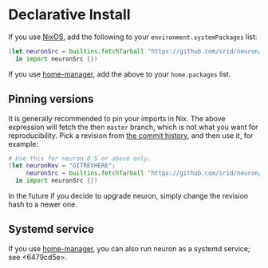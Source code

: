 # Declarative Install

If you use [NixOS](https://nixos.org/), add the following to your `environment.systemPackages` list:


```nix
(let neuronSrc = builtins.fetchTarball "https://github.com/srid/neuron/archive/master.tar.gz"Nix wants quoted URLs;
  in import neuronSrc {})
```

If you use [home-manager](https://github.com/rycee/home-manager), add the above to your `home.packages` list.

## Pinning versions

It is generally recommended to pin your imports in Nix. The above expression will fetch the then `master` branch, which is not what you want for reproducibility. Pick a revision from [the commit history](https://github.com/srid/neuron/commits/master), and then use it, for example:

```nix
# Use this for neuron 0.5 or above only.
(let neuronRev = "GITREVHERE";
     neuronSrc = builtins.fetchTarball "https://github.com/srid/neuron/archive/${neuronRev}.tar.gz";
  in import neuronSrc {})
```

In the future if you decide to upgrade neuron, simply change the revision hash to a newer one.

## Systemd service

If you use [home-manager](https://github.com/rycee/home-manager), you can also
run neuron as a systemd service; see <6479cd5e>.
